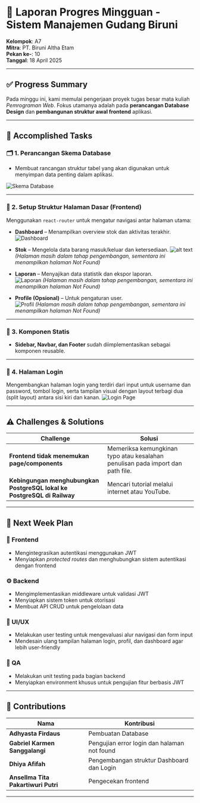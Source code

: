 # 📌 Laporan Progres Mingguan - **Sistem Manajemen Gudang Biruni**
**Kelompok**: A7  
**Mitra**: PT. Biruni Altha Etam  
**Pekan ke-**: 10  
**Tanggal**: 18 April 2025  

---

## ✅ Progress Summary
Pada minggu ini, kami memulai pengerjaan proyek tugas besar mata kuliah *Pemrograman Web*. Fokus utamanya adalah pada **perancangan Database Design** dan **pembangunan struktur awal frontend** aplikasi.

---

## 🚀 Accomplished Tasks

### 🗂️ 1. Perancangan Skema Database
- Membuat rancangan struktur tabel yang akan digunakan untuk menyimpan data penting dalam aplikasi.

 ![Skema Database](tabel_database.jpg)

---

### 🧭 2. Setup Struktur Halaman Dasar (Frontend)
Menggunakan `react-router` untuk mengatur navigasi antar halaman utama:
- **Dashboard** – Menampilkan overview stok dan aktivitas terakhir.  
  ![Dashboard](dashboard.png)

- **Stok** – Mengelola data barang masuk/keluar dan ketersediaan.
![alt text](notfound.png) *(Halaman masih dalam tahap pengembangan, sementara ini menampilkan halaman Not Found)*   

- **Laporan** – Menyajikan data statistik dan ekspor laporan.  
  ![Laporan](reports.png)
  *(Halaman masih dalam tahap pengembangan, sementara ini menampilkan halaman Not Found)* 

- **Profile (Opsional)** – Untuk pengaturan user.  
  ![Profil](profile.png)
*(Halaman masih dalam tahap pengembangan, sementara ini menampilkan halaman Not Found)* 
---

### 🧩 3. Komponen Statis
- **Sidebar, Navbar, dan Footer** sudah diimplementasikan sebagai komponen reusable.

---

### 🔐 4. Halaman Login
Mengembangkan halaman login yang terdiri dari input untuk username dan password, tombol login, serta tampilan visual dengan layout terbagi dua (split layout) antara sisi kiri dan kanan.
  ![Login Page](login.png)

---

## ⚠️ Challenges & Solutions

| Challenge | Solusi |
|----------|--------|
| **Frontend tidak menemukan page/components** | Memeriksa kemungkinan typo atau kesalahan penulisan pada import dan path file. |
| **Kebingungan menghubungkan PostgreSQL lokal ke PostgreSQL di Railway** | Mencari tutorial melalui internet atau YouTube. |

---

## 📅 Next Week Plan

### 🔧 Frontend
- Mengintegrasikan autentikasi menggunakan JWT
- Menyiapkan *protected routes* dan menghubungkan sistem autentikasi dengan frontend

### ⚙️ Backend
- Mengimplementasikan middleware untuk validasi JWT
- Menyiapkan sistem token untuk otorisasi
- Membuat API CRUD untuk pengelolaan data

### 🎨 UI/UX
- Melakukan user testing untuk mengevaluasi alur navigasi dan form input
- Mendesain ulang tampilan halaman login, profil, dan dashboard agar lebih user-friendly

### 🧪 QA
- Melakukan unit testing pada bagian backend
- Menyiapkan environment khusus untuk pengujian fitur berbasis JWT


---

## 👥 Contributions

| Nama | Kontribusi |
|------|------------|
| **Adhyasta Firdaus** | Pembuatan Database |
| **Gabriel Karmen Sanggalangi** | Pengujian error login dan halaman not found |
| **Dhiya Afifah** | Pengembangan struktur Dashboard dan Login |
| **Ansellma Tita Pakartiwuri Putri** | Pengecekan frontend |

---


